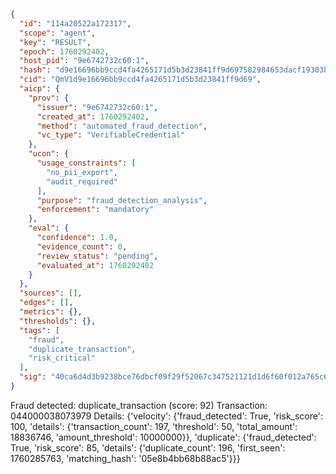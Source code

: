 ```json
{
  "id": "114a20522a172317",
  "scope": "agent",
  "key": "RESULT",
  "epoch": 1760292402,
  "host_pid": "9e6742732c60:1",
  "hash": "d9e16696bb9ccd4fa4265171d5b3d23841ff9d697582984653dacf19303bfe59",
  "cid": "QmV1d9e16696bb9ccd4fa4265171d5b3d23841ff9d69",
  "aicp": {
    "prov": {
      "issuer": "9e6742732c60:1",
      "created_at": 1760292402,
      "method": "automated_fraud_detection",
      "vc_type": "VerifiableCredential"
    },
    "ucon": {
      "usage_constraints": [
        "no_pii_export",
        "audit_required"
      ],
      "purpose": "fraud_detection_analysis",
      "enforcement": "mandatory"
    },
    "eval": {
      "confidence": 1.0,
      "evidence_count": 0,
      "review_status": "pending",
      "evaluated_at": 1760292402
    }
  },
  "sources": [],
  "edges": [],
  "metrics": {},
  "thresholds": {},
  "tags": [
    "fraud",
    "duplicate_transaction",
    "risk_critical"
  ],
  "sig": "40ca6d4d3b9238bce76dbcf09f29f52067c347521121d1d6f60f012a765c6e7e"
}
```

Fraud detected: duplicate_transaction (score: 92)
Transaction: 044000038073979
Details: {'velocity': {'fraud_detected': True, 'risk_score': 100, 'details': {'transaction_count': 197, 'threshold': 50, 'total_amount': 18836746, 'amount_threshold': 10000000}}, 'duplicate': {'fraud_detected': True, 'risk_score': 85, 'details': {'duplicate_count': 196, 'first_seen': 1760285763, 'matching_hash': '05e8b4bb68b88ac5'}}}